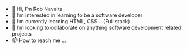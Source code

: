 - 👋 Hi, I’m Rob Navalta
- 👀 I’m interested in learning to be a software developer
- 🌱 I’m currently learning HTML, CSS ...(Full stack)
- 💞️ I’m looking to collaborate on anything software development related projects
- 📫 How to reach me ...

<!---
Daxplorer/Daxplorer is a ✨ special ✨ repository because its `README.md` (this file) appears on your GitHub profile.
You can click the Preview link to take a look at your changes.
--->
